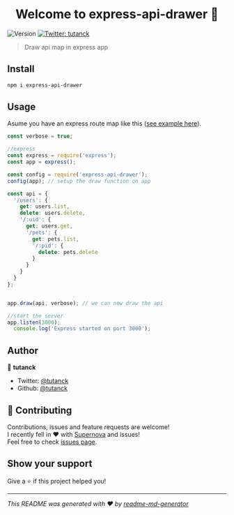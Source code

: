 <h1 align="center">Welcome to express-api-drawer 👋</h1>
<p>
  <img alt="Version" src="https://img.shields.io/badge/version-1.0.0-blue.svg?cacheSeconds=2592000" />
  <a href="https://twitter.com/tutanck" target="_blank">
    <img alt="Twitter: tutanck" src="https://img.shields.io/twitter/follow/tutanck.svg?style=social" />
  </a>
</p>

> Draw api map in express app

## Install

```sh
npm i express-api-drawer
```

## Usage
Asume you have an express route map like this ([see example here](https://github.com/expressjs/express/blob/4.13.1/examples/route-map/index.js#L52-L66)).

```Javascript
const verbose = true;

//express
const express = require('express');
const app = express();

const config = require('express-api-drawer');
config(app); // setup the draw function on app

const api = {
  '/users': {
    get: users.list,
    delete: users.delete,
    '/:uid': {
      get: users.get,
      '/pets': {
        get: pets.list,
        '/:pid': {
          delete: pets.delete
        }
      }
    }
  }
};


app.draw(api, verbose); // we can now draw the api

//start the server 
app.listen(3000);
  console.log('Express started on port 3000');
```

## Author

👤 **tutanck**

- Twitter: [@tutanck](https://twitter.com/tutanck)
- Github: [@tutanck](https://github.com/tutanck)

## 🤝 Contributing

Contributions, issues and feature requests are welcome!<br />I recently fell in ❤️ with [Supernova](https://www.youtube.com/watch?v=eTokzCWOHg0) and issues! <br />Feel free to check [issues page](https://github.com/tutanck/express-api-drawer/issues).

## Show your support

Give a ⭐️ if this project helped you!

---

_This README was generated with ❤️ by [readme-md-generator](https://github.com/kefranabg/readme-md-generator)_
